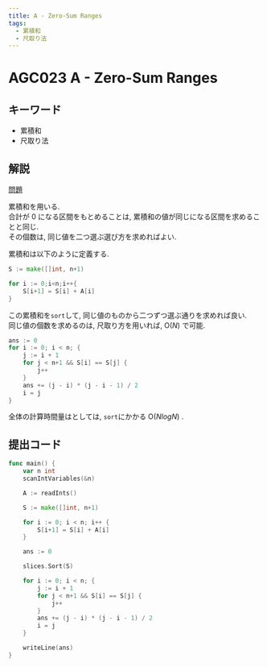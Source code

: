 ```yaml
---
title: A - Zero-Sum Ranges
tags:
  - 累積和
  - 尺取り法
---
```


# AGC023 A - Zero-Sum Ranges

## キーワード

- 累積和
- 尺取り法

## 解説

[問題](https://atcoder.jp/contests/agc023/tasks/agc023_a)

累積和を用いる.  
合計が 0 になる区間をもとめることは, 累積和の値が同じになる区間を求めることと同じ.  
その個数は, 同じ値を二つ選ぶ選び方を求めればよい.

累積和は以下のように定義する.

```go
S := make([]int, n+1)

for i := 0;i<n;i++{
    S[i+1] = S[i] + A[i]
}
```

この累積和を`sort`して, 同じ値のものから二つずつ選ぶ通りを求めれば良い.  
同じ値の個数を求めるのは, 尺取り方を用いれば, $\mathrm{O}(N)$ で可能.

```go
ans := 0
for i := 0; i < n; {
    j := i + 1
    for j < n+1 && S[i] == S[j] {
        j++
    }
    ans += (j - i) * (j - i - 1) / 2
    i = j
}
```

全体の計算時間量はとしては, `sort`にかかる $\mathrm{O}(Nlog{N})$ .

## 提出コード

```go
func main() {
	var n int
	scanIntVariables(&n)

	A := readInts()

	S := make([]int, n+1)

	for i := 0; i < n; i++ {
		S[i+1] = S[i] + A[i]
	}

	ans := 0

	slices.Sort(S)

	for i := 0; i < n; {
		j := i + 1
		for j < n+1 && S[i] == S[j] {
			j++
		}
		ans += (j - i) * (j - i - 1) / 2
		i = j
	}

	writeLine(ans)
}
```
